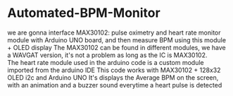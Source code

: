 # Automated-BPM-Monitor
we are gonna interface MAX30102: pulse oximetry and heart rate monitor module with Arduino UNO board, and then measure BPM using this module + OLED display The MAX30102 can be found in different modules, we have a WAVGAT version, it's not a problem as long as the IC is MAX30102.<br>
The heart rate module used in the arduino code is a custom module imported from the arduino IDE 
This code works with MAX30102 + 128x32 OLED i2c and Arduino UNO
It's displays the Average BPM on the screen, with an animation and a buzzer sound everytime a heart pulse is detected
